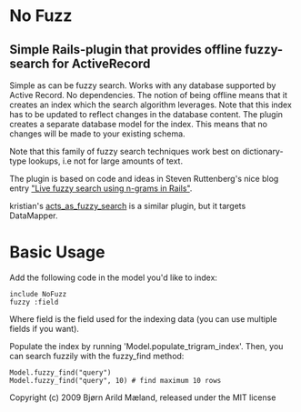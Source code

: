 # No Fuzz
## Simple Rails-plugin that provides offline fuzzy-search for ActiveRecord

Simple as can be fuzzy search. Works with any database supported by Active
Record. No dependencies. The notion of being offline means that it creates an
index which the search algorithm leverages. Note that this index has to be
updated to reflect changes in the database content. The plugin creates a
separate database model for the index. This means that no changes will be made
to your existing schema.

Note that this family of fuzzy search techniques work best on dictionary-type
lookups, i.e not for large amounts of text.

The plugin is based on code and ideas in Steven Ruttenberg's nice blog entry
["Live fuzzy search using n-grams in Rails"](http://unirec.blogspot.com/2007/12/live-fuzzy-search-using-n-grams-in.html).

kristian's
[acts_as_fuzzy_search](http://github.com/mkristian/kristians_rails_plugins/tree/master/act_as_fuzzy_search)
is a similar plugin, but it targets DataMapper.

# Basic Usage

Add the following code in the model you'd like to index:

    include NoFuzz
    fuzzy :field

Where field is the field used for the indexing data (you can use multiple fields
if you want).

Populate the index by running 'Model.populate_trigram_index'. Then, you can
search fuzzily with the fuzzy_find method:

    Model.fuzzy_find("query")
    Model.fuzzy_find("query", 10) # find maximum 10 rows

Copyright (c) 2009 Bjørn Arild Mæland, released under the MIT license
